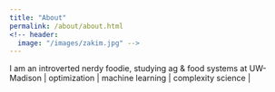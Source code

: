 ```yaml
---
title: "About"
permalink: /about/about.html
<!-- header:
  image: "/images/zakim.jpg" -->
---
```


I am an introverted nerdy foodie, studying ag & food systems at UW-Madison | optimization | machine learning | complexity science |
